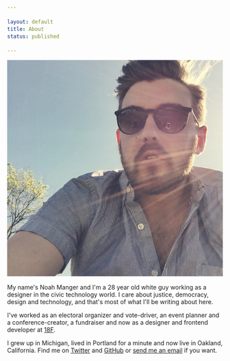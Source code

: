 ```yaml
---

layout: default
title: About
status: published

---
```

![Noah Manger](/photos/noahmanger.jpg)

My name's Noah Manger and I'm a 28 year old white guy working as a designer in the civic technology world. I care about justice, democracy, design and technology, and that's most of what I'll be writing about here. 

I've worked as an electoral organizer and vote-driver, an event planner and a conference-creator, a fundraiser and now as a designer and frontend developer at [18F](https://18f.gsa.gov). 

I grew up in Michigan, lived in Portland for a minute and now live in Oakland, California. Find me on [Twitter](https://twitter.com/noahmanger) and [GitHub](https://github.com/noahmanger) or [send me an email](mailto:noah.manger@gmail.com) if you want. 